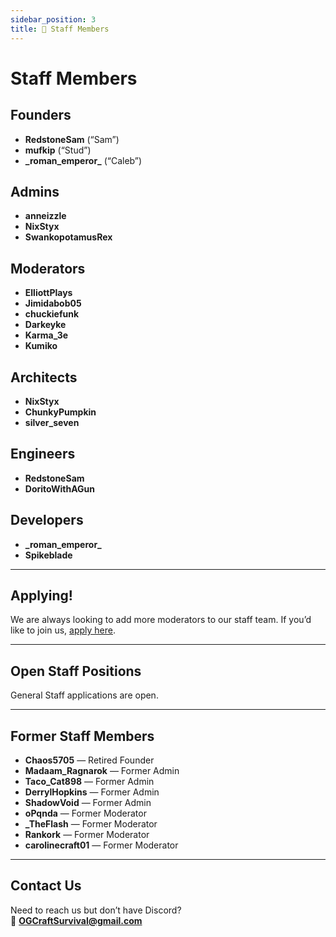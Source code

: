 ```yaml
---
sidebar_position: 3
title: 👥 Staff Members
---
```

# Staff Members

## Founders
- **RedstoneSam** (“Sam”)
- **mufkip** (“Stud”)
- **\_roman_emperor_** (“Caleb”)

## Admins
- **anneizzle**
- **NixStyx**
- **SwankopotamusRex**

## Moderators
- **ElliottPlays** 
- **Jimidabob05** 
- **chuckiefunk** 
- **Darkeyke**
- **Karma_3e**
- **Kumiko**

## Architects
- **NixStyx**
- **ChunkyPumpkin**
- **silver_seven**

## Engineers
- **RedstoneSam**
- **DoritoWithAGun**

## Developers
- **\_roman_emperor_**
- **Spikeblade**

---

## Applying!
We are always looking to add more moderators to our staff team. If you’d like to join us, [apply here](https://docs.google.com/forms/d/e/1FAIpQLSfeC_fZqdxkZPYy6LBpYGkRPYRBhhCxb69jY5B4nPbkkwN67w/viewform?usp=sf_link).

---

## Open Staff Positions
General Staff applications are open.

---

## Former Staff Members
- **Chaos5705** — Retired Founder  
- **Madaam_Ragnarok** — Former Admin  
- **Taco_Cat898** — Former Admin  
- **DerrylHopkins** — Former Admin  
- **ShadowVoid** — Former Admin  
- **oPqnda** — Former Moderator  
- **_TheFlash** — Former Moderator  
- **Rankork** — Former Moderator  
- **carolinecraft01** — Former Moderator  

---

## Contact Us
Need to reach us but don’t have Discord?  
📧 **OGCraftSurvival@gmail.com**
